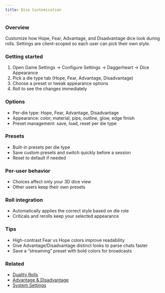 ```yaml
---
title: Dice Customization
---
```


### Overview
Customize how Hope, Fear, Advantage, and Disadvantage dice look during rolls. Settings are client-scoped so each user can pick their own style.

### Getting started
1. Open Game Settings → Configure Settings → Daggerheart → Dice Appearance
2. Pick a die type tab (Hope, Fear, Advantage, Disadvantage)
3. Choose a preset or tweak appearance options
4. Roll to see the changes immediately

### Options
- Per-die type: Hope, Fear, Advantage, Disadvantage
- Appearance: color, material, pips, outline, glow, edge finish
- Preset management: save, load, reset per die type

### Presets
- Built-in presets per die type
- Save custom presets and switch quickly before a session
- Reset to default if needed

### Per-user behavior
- Choices affect only your 3D dice view
- Other users keep their own presets

### Roll integration
- Automatically applies the correct style based on die role
- Criticals and rerolls keep your selected appearance

### Tips
- High-contrast Fear vs Hope colors improve readability
- Give Advantage/Disadvantage distinct looks to parse chats faster
- Save a “streaming” preset with bold colors for broadcasts

### Related
- [Duality Rolls](../../systems/rolling/duality-rolls.md)
- [Advantage & Disadvantage](../../systems/rolling/advantage-disadvantage.md)
- [System Settings](../../data-models/system-settings.md)

